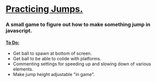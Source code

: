 <h1><ins>Practicing Jumps.</ins></h1>
<h3> A small game to figure out how to make something jump in javascript.</h3>
<h4> <ins> To Do: </ins> </h4>
<ul>
  <li> Get ball to spawn at bottom of screen. </li>
  <li> Get ball to be able to colide with platforms. </li>
  <li> Commenting settings for speeding up and slowing down of various elements. </li>
  <li> Make jump height adjustable "in game". </li>
</ul>
